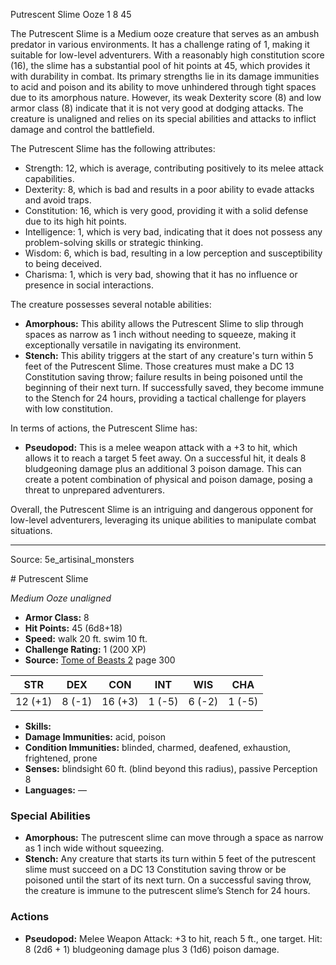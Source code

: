 <MonsterName/>Putrescent Slime</MonsterName>
<CreatureType/>Ooze</CreatureType>
<CR/>1</CR>
<AC/>8</AC>
<HP/>45</HP>
<summary>The Putrescent Slime is a Medium ooze creature that serves as an ambush predator in various environments. It has a challenge rating of 1, making it suitable for low-level adventurers. With a reasonably high constitution score (16), the slime has a substantial pool of hit points at 45, which provides it with durability in combat. Its primary strengths lie in its damage immunities to acid and poison and its ability to move unhindered through tight spaces due to its amorphous nature. However, its weak Dexterity score (8) and low armor class (8) indicate that it is not very good at dodging attacks. The creature is unaligned and relies on its special abilities and attacks to inflict damage and control the battlefield.</summary>

<detail>

The Putrescent Slime has the following attributes: 
- Strength: 12, which is average, contributing positively to its melee attack capabilities.
- Dexterity: 8, which is bad and results in a poor ability to evade attacks and avoid traps.
- Constitution: 16, which is very good, providing it with a solid defense due to its high hit points.
- Intelligence: 1, which is very bad, indicating that it does not possess any problem-solving skills or strategic thinking.
- Wisdom: 6, which is bad, resulting in a low perception and susceptibility to being deceived.
- Charisma: 1, which is very bad, showing that it has no influence or presence in social interactions.

The creature possesses several notable abilities:
- **Amorphous:** This ability allows the Putrescent Slime to slip through spaces as narrow as 1 inch without needing to squeeze, making it exceptionally versatile in navigating its environment.
- **Stench:** This ability triggers at the start of any creature's turn within 5 feet of the Putrescent Slime. Those creatures must make a DC 13 Constitution saving throw; failure results in being poisoned until the beginning of their next turn. If successfully saved, they become immune to the Stench for 24 hours, providing a tactical challenge for players with low constitution.

In terms of actions, the Putrescent Slime has:
- **Pseudopod:** This is a melee weapon attack with a +3 to hit, which allows it to reach a target 5 feet away. On a successful hit, it deals 8 bludgeoning damage plus an additional 3 poison damage. This can create a potent combination of physical and poison damage, posing a threat to unprepared adventurers.

Overall, the Putrescent Slime is an intriguing and dangerous opponent for low-level adventurers, leveraging its unique abilities to manipulate combat situations.</detail>



---

Source: 5e_artisinal_monsters

<statblock>
# Putrescent Slime

*Medium* *Ooze* *unaligned*

- **Armor Class:** 8
- **Hit Points:** 45 (6d8+18)
- **Speed:** walk 20 ft. swim 10 ft.
- **Challenge Rating:** 1 (200 XP)
- **Source:** [Tome of Beasts 2](https://koboldpress.com/kpstore/product/tome-of-beasts-2-for-5th-edition) page 300

| STR | DEX | CON | INT | WIS | CHA |
| --- | --- | --- | --- | --- | --- |
| 12 (+1) | 8 (-1) | 16 (+3) | 1 (-5) | 6 (-2) | 1 (-5) |

- **Skills:** 
- **Damage Immunities:** acid, poison
- **Condition Immunities:** blinded, charmed, deafened, exhaustion, frightened, prone
- **Senses:** blindsight 60 ft. (blind beyond this radius), passive Perception 8
- **Languages:** —

### Special Abilities

- **Amorphous:** The putrescent slime can move through a space as narrow as 1 inch wide without squeezing.
- **Stench:** Any creature that starts its turn within 5 feet of the putrescent slime must succeed on a DC 13 Constitution saving throw or be poisoned until the start of its next turn. On a successful saving throw, the creature is immune to the putrescent slime’s Stench for 24 hours.

### Actions

- **Pseudopod:** Melee Weapon Attack: +3 to hit, reach 5 ft., one target. Hit: 8 (2d6 + 1) bludgeoning damage plus 3 (1d6) poison damage.


</statblock>


